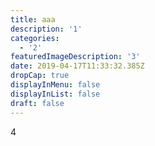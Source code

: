 ```yaml
---
title: aaa
description: '1'
categories:
  - '2'
featuredImageDescription: '3'
date: 2019-04-17T11:33:32.385Z
dropCap: true
displayInMenu: false
displayInList: false
draft: false
---
```

4
